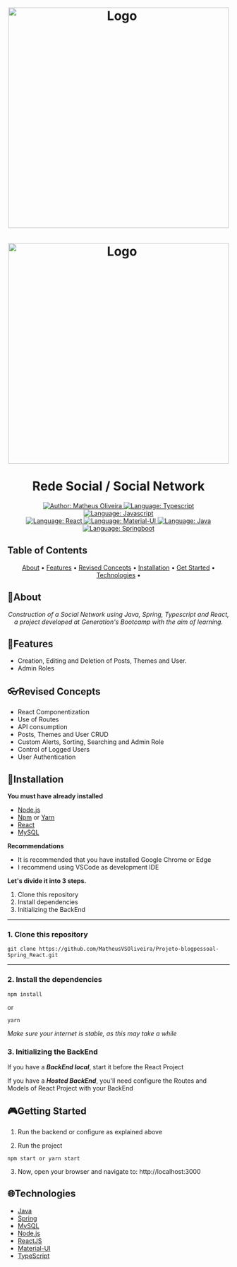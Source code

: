 <h1 align="center">
	<img src="https://i.imgur.com/vXFV9wR.png"  alt="Logo"  width="500"><br><br>
  <img src="https://i.imgur.com/2PuDBcx.jpg"  alt="Logo"  width="500"><br><br>
    Rede Social / Social Network
</h1>

<div>
    <p align="center">
    <a href="https://www.linkedin.com/in/matheusvsoliveira/" target="_blank">
        <img src="https://img.shields.io/static/v1?label=Authors&message=Matheus Oliveira, others&color=orange&style=for-the-badge&logo=LinkedIn" alt="Author: Matheus Oliveira">
    </a>
    <a href="#">
        <img src="https://img.shields.io/static/v1?label=Language&message=Typescript&color=blue&style=for-the-badge&logo=Typescript" alt="Language: Typescript">
    </a>
    <a href="#">
        <img src="https://img.shields.io/static/v1?label=Language&message=Javascript&color=yellow&style=for-the-badge&logo=JavaScript" alt="Language: Javascript">
    </a>
  <br>
    <a  href="#">
      <img  src="https://img.shields.io/static/v1?label=Library&message=React&color=1ad1f2&style=for-the-badge&logo=React"  alt="Language: React">
    </a>
    <a href="#">
      <img  src="https://img.shields.io/static/v1?label=Library&message=Material-UI&color=3b7cef&style=for-the-badge&logo=MUI"  alt="Language: Material-UI">
    </a>
    <a href="#">
		<img  src="https://img.shields.io/static/v1?label=Language&message=Java&color=red&style=for-the-badge&logo=Java"  alt="Language: Java">
	</a>
	<a href="#">
		<img src="https://img.shields.io/static/v1?label=Framework&message=Springboot&color=green&style=for-the-badge&logo=Spring"  alt="Language: Springboot">
	</a>
    </p>
</div>

## Table of Contents

<p align="center">
 <a href="#about">About</a> •
 <a href="#features">Features</a> •
 <a href="#revised-concepts">Revised Concepts</a> • 
 <a href="#installation">Installation</a> • 
 <a href="#getting-started">Get Started</a> • 
 <a href="#technologies">Technologies</a> • 
</p>

## 📌About

<div>
    <p align="center">
    <em>
        Construction of a Social Network using Java, Spring, Typescript and React, a project developed at Generation's Bootcamp with the aim of learning.
    </em>
    </p>
</div>

## 🚀Features
- Creation, Editing and Deletion of Posts, Themes and User.
- Admin Roles

## 👓Revised Concepts
- React Componentization
- Use of Routes
- API consumption
- Posts, Themes and User CRUD
- Custom Alerts, Sorting, Searching and Admin Role
- Control of Logged Users
- User Authentication

## 📕Installation

**You must have already installed**
- [Node.js](https://nodejs.org/en/)
- [Npm](https://www.npmjs.com/) or [Yarn](https://yarnpkg.com/)
- [React](https://reactjs.org/)
- [MySQL](https://dev.mysql.com/downloads/)

**Recommendations**
-   It is recommended that you have installed Google Chrome or Edge
-   I recommend using VSCode as development IDE

**Let's divide it into 3 steps.**
1. Clone this repository
2. Install dependencies
3. Initializing the BackEnd
  ---
### 1. Clone this repository
```
git clone https://github.com/MatheusVSOliveira/Projeto-blogpessoal-Spring_React.git
```
---
### 2. Install the dependencies
```
npm install
```
or
```
yarn
```

*Make sure your internet is stable, as this may take a while* 

### 3. Initializing the BackEnd

If you have a ***BackEnd local***, start it before the React Project

If you have a ***Hosted BackEnd***, you'll need configure the Routes and Models of React Project with your BackEnd 

## 🎮Getting Started

1. Run the backend or configure as explained above 

2. Run the project
```
npm start or yarn start
```
3. Now, open your browser and navigate to: http://localhost:3000

## 🌐Technologies

- [Java](https://www.oracle.com/java/)
- [Spring](https://spring.io/)
- [MySQL](https://www.mysql.com/)
- [Node.js](https://nodejs.org/en/)
- [ReactJS](https://reactjs.org/)
- [Material-UI](https://mui.com/)
- [TypeScript](https://www.typescriptlang.org/)
